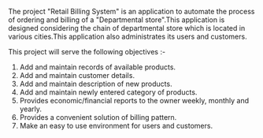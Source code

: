 The project "Retail Billing System" is an application to automate the process of ordering and billing of a "Departmental store".This application is designed considering the chain of departmental store which is located in various cities.This application also administrates its users and customers.

This project will serve the following objectives :-
1. Add and maintain records of available products.
2. Add and maintain customer details.
3. Add and maintain description of new products.
4. Add and maintain newly entered category of products.
5. Provides economic/financial reports to the owner weekly, monthly and yearly.
6. Provides a convenient solution of billing pattern.
7. Make an easy to use environment for users and customers.
